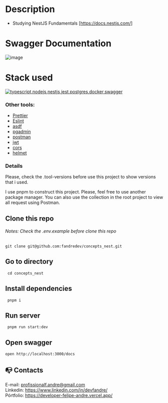 # Description

- Studying NestJS Fundamentals [https://docs.nestjs.com/]

# Swagger Documentation

![image](https://github.com/user-attachments/assets/25e58d6b-6c02-41b4-b6dd-d6e1d6c00677)

# Stack used

  <a href="https://go-skill-icons.vercel.app/">
    <img src="https://go-skill-icons.vercel.app/api/icons?i=typescript,nodejs,nestjs,jest,postgres,docker,swagger" alt="typescript,nodejs,nestjs,jest,postgres,docker,swagger" />
  </a>

### Other tools:

- [Prettier](https://eslint.org/)
- [Eslint](https://prettier.io/)
- [asdf](https://asdf-vm.com/)
- [pgadmin](https://www.pgadmin.org/download/)
- [postman](https://www.postman.com/)
- [jwt](https://jwt.io/)
- [cors](https://developer.mozilla.org/pt-BR/docs/Web/HTTP/CORS)
- [helmet](https://helmetjs.github.io/)

### Details

Please, check the .tool-versions before use this project to show versions that i used.

I use pnpm to construct this project. Please, feel free to use another package manager. You can also use the collection in the root project to view all request using Postman.

## Clone this repo

###### Notes: Check the .env.example before clone this repo

```
git clone git@github.com:fandredev/concepts_nest.git
```

## Go to directory

```
 cd concepts_nest
```

## Install dependencies

```
 pnpm i
```

## Run server

```
 pnpm run start:dev
```

## Open swagger

```
open http://localhost:3000/docs
```

## :mailbox_with_no_mail: Contacts

E-mail: profissionalf.andre@gmail.com<br>
Linkedin: https://www.linkedin.com/in/devfandre/<br>
Pórtfolio: https://developer-felipe-andre.vercel.app/<br>
